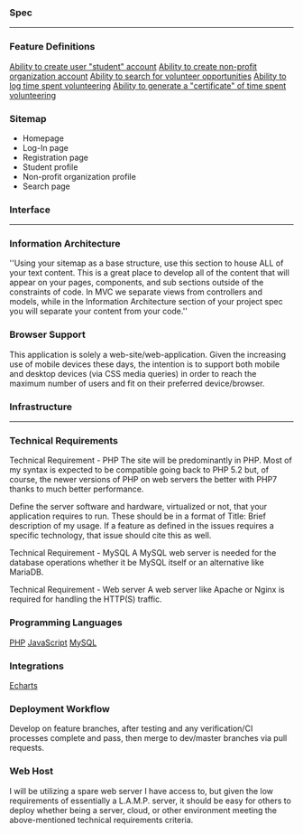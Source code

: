 ### Spec

---

### Feature Definitions

[Ability to create user "student" account]()
[Ability to create non-profit organization account]()
[Ability to search for volunteer opportunities]()
[Ability to log time spent volunteering]()
[Ability to generate a "certificate" of time spent volunteering]()

### Sitemap

- Homepage
- Log-In page
- Registration page
- Student profile
- Non-profit organization profile
- Search page

### Interface

---

### Information Architecture

''Using your sitemap as a base structure, use this section to house ALL of your text content. This is a great place to develop all of the content that will appear on your pages, components, and sub sections outside of the constraints of code. In MVC we separate views from controllers and models, while in the Information Architecture section of your project spec you will separate your content from your code.''

### Browser Support

This application is solely a web-site/web-application. Given the increasing use of mobile devices these days, the intention is to support both mobile and desktop devices (via CSS media queries) in order to reach the maximum number of users and fit on their preferred device/browser.

### Infrastructure

---

### Technical Requirements

Technical Requirement - PHP
The site will be predominantly in PHP. Most of my syntax is expected to be compatible going back to PHP 5.2 but, of course, the newer versions of PHP on web servers the better with PHP7 thanks to much better performance.

Define the server software and hardware, virtualized or not, that your application requires to run. These should be in a format of Title: Brief description of my usage. If a feature as defined in the issues requires a specific technology, that issue should cite this as well.

Technical Requirement - MySQL
A MySQL web server is needed for the database operations whether it be MySQL itself or an alternative like MariaDB.

Technical Requirement - Web server
A web server like Apache or Nginx is required for handling the HTTP(S) traffic.

### Programming Languages

[PHP](http://php.net/manual/en/)
[JavaScript](https://developer.mozilla.org/en-US/docs/Web/JavaScript)
[MySQL](https://www.mysql.com/)

### Integrations

[Echarts](https://ecomfe.github.io/echarts-doc/public/en/api.html#echarts)

### Deployment Workflow

Develop on feature branches, after testing and any verification/CI processes complete and pass, then merge to dev/master branches via pull requests.

### Web Host

I will be utilizing a spare web server I have access to, but given the low requirements of essentially a L.A.M.P. server, it should be easy for others to deploy whether being a server, cloud, or other environment meeting the above-mentioned technical requirements criteria.
